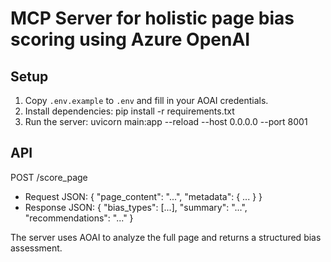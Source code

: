 # MCP Server for holistic page bias scoring using Azure OpenAI

## Setup

1. Copy `.env.example` to `.env` and fill in your AOAI credentials.
2. Install dependencies:
   pip install -r requirements.txt
3. Run the server:
   uvicorn main:app --reload --host 0.0.0.0 --port 8001

## API

POST /score_page
- Request JSON: { "page_content": "...", "metadata": { ... } }
- Response JSON: { "bias_types": [...], "summary": "...", "recommendations": "..." }

The server uses AOAI to analyze the full page and returns a structured bias assessment.
